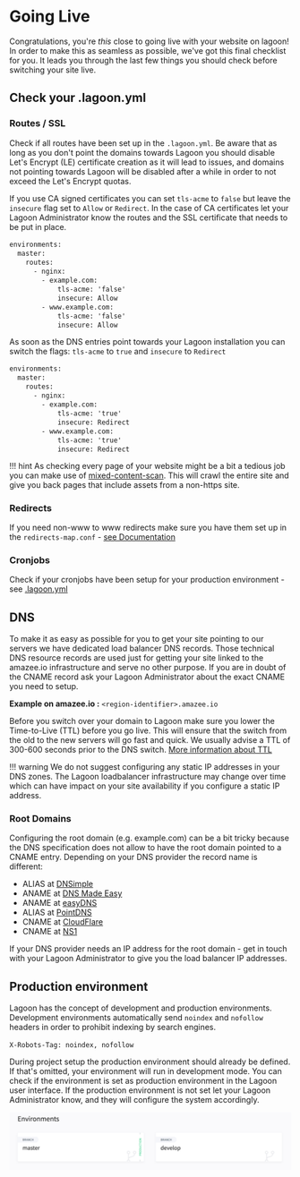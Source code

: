# Going Live

Congratulations, you're _this_ close to going live with your website on lagoon! In order to make this as seamless as possible, we've got this final checklist for you. It leads you through the last few things you should check before switching your site live.

## Check your .lagoon.yml

### Routes / SSL

Check if all routes have been set up in the `.lagoon.yml`. Be aware that as long as you don't point the domains towards Lagoon you should disable Let's Encrypt \(LE\) certificate creation as it will lead to issues, and domains not pointing towards Lagoon will be disabled after a while in order to not exceed the Let's Encrypt quotas.

If you use CA signed certificates you can set `tls-acme` to `false` but leave the `insecure` flag set to `Allow` or `Redirect`. In the case of CA certificates let your Lagoon Administrator know the routes and the SSL certificate that needs to be put in place.

```text
environments:
  master:
    routes:
      - nginx:
        - example.com:
            tls-acme: 'false'
            insecure: Allow
        - www.example.com:
            tls-acme: 'false'
            insecure: Allow
```

As soon as the DNS entries point towards your Lagoon installation you can switch the flags: `tls-acme` to `true` and `insecure` to `Redirect`

```text
environments:
  master:
    routes:
      - nginx:
        - example.com:
            tls-acme: 'true'
            insecure: Redirect
        - www.example.com:
            tls-acme: 'true'
            insecure: Redirect
```

!!! hint As checking every page of your website might be a bit a tedious job you can make use of [mixed-content-scan](https://github.com/bramus/mixed-content-scan). This will crawl the entire site and give you back pages that include assets from a non-https site.

### Redirects

If you need non-www to www redirects make sure you have them set up in the `redirects-map.conf` - [see Documentation](https://github.com/amazeeio/lagoon/tree/03719ed693f774568e4a225aaeb91e67c8ba4854/docs/docker_images/nginx/README.md#redirects-mapconf)

### Cronjobs

Check if your cronjobs have been setup for your production environment - see [.lagoon.yml](lagoon_yml.md#environmentsnamecronjobs)

## DNS

To make it as easy as possible for you to get your site pointing to our servers we have dedicated load balancer DNS records. Those technical DNS resource records are used just for getting your site linked to the amazee.io infrastructure and serve no other purpose. If you are in doubt of the CNAME record ask your Lagoon Administrator about the exact CNAME you need to setup.

**Example on amazee.io :** `<region-identifier>.amazee.io`

Before you switch over your domain to Lagoon make sure you lower the Time-to-Live \(TTL\) before you go live. This will ensure that the switch from the old to the new servers will go fast and quick. We usually advise a TTL of 300-600 seconds prior to the DNS switch. [More information about TTL](https://en.wikipedia.org/wiki/Time_to_live#DNS_records)

!!! warning We do not suggest configuring any static IP addresses in your DNS zones. The Lagoon loadbalancer infrastructure may change over time which can have impact on your site availability if you configure a static IP address.

### Root Domains

Configuring the root domain \(e.g. example.com\) can be a bit tricky because the DNS specification does not allow to have the root domain pointed to a CNAME entry. Depending on your DNS provider the record name is different:

* ALIAS at [DNSimple](https://dnsimple.com/)
* ANAME at [DNS Made Easy](http://www.dnsmadeeasy.com/)
* ANAME at [easyDNS](https://www.easydns.com/)
* ALIAS at [PointDNS](https://pointhq.com/)
* CNAME at [CloudFlare](https://www.cloudflare.com/)
* CNAME at [NS1](http://ns1.com)

If your DNS provider needs an IP address for the root domain - get in touch with your Lagoon Administrator to give you the load balancer IP addresses.

## Production environment

Lagoon has the concept of development and production environments. Development environments automatically send `noindex` and `nofollow` headers in order to prohibit indexing by search engines.

`X-Robots-Tag: noindex, nofollow`

During project setup the production environment should already be defined. If that's omitted, your environment will run in development mode. You can check if the environment is set as production environment in the Lagoon user interface. If the production environment is not set let your Lagoon Administrator know, and they will configure the system accordingly.

![](../.gitbook/assets/lagoon-ui-production.png)

